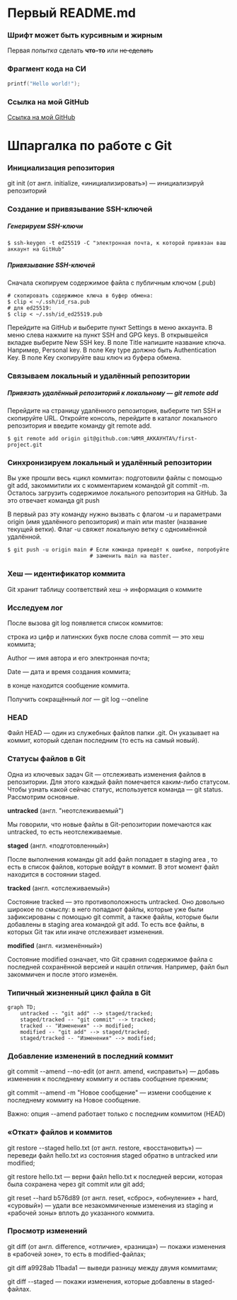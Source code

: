 # Первый README.md

### Шрифт может быть курсивным и жирным

Первая *попытка* сделать **что-то** или ~~не сделать~~

### Фрагмент кода на СИ

```C
printf("Hello world!");
```

### Ссылка на мой GitHub

[Ссылка на мой GitHub](https://github.com/korot-7 "GitHub")

# Шпаргалка по работе с Git

### Инициализация репозитория

git init (от англ. initialize, «инициализировать») — инициализируй репозиторий

### Создание и привязывание SSH-ключей

##### Генерируем SSH-ключи
```
$ ssh-keygen -t ed25519 -C "электронная почта, к которой привязан ваш аккаунт на GitHub"
```

##### Привязывание SSH-ключей

Сначала скопируем содержимое файла с публичным ключом (.pub)
```
# скопировать содержимое ключа в буфер обмена:
$ clip < ~/.ssh/id_rsa.pub
# для ed25519:
$ clip < ~/.ssh/id_ed25519.pub
```
Перейдите на GitHub и выберите пункт Settings в меню аккаунта. В меню слева нажмите на пункт SSH and GPG keys. В открывшейся вкладке выберите New SSH key. В поле Title напишите название ключа. Например, Personal key. В поле Key type должно быть Authentication Key. В поле Key скопируйте ваш ключ из буфера обмена.

### Связываем локальный и удалённый репозитории

##### Привязать удалённый репозиторий к локальному — git remote add

Перейдите на страницу удалённого репозитория, выберите тип SSH и скопируйте URL. Откройте консоль, перейдите в каталог локального репозитория и введите команду git remote add.
```
$ git remote add origin git@github.com:%ИМЯ_АККАУНТА%/first-project.git
```

### Синхронизируем локальный и удалённый репозитории

Вы уже прошли весь «цикл коммита»: подготовили файлы с помощью git add, закоммитили их с комментарием командой git commit -m. Осталось загрузить содержимое локального репозитория на GitHub. За это отвечает команда git push

В первый раз эту команду нужно вызвать с флагом -u и параметрами origin (имя удалённого репозитория) и main или master (название текущей ветки). Флаг -u свяжет локальную ветку с одноимённой удалённой.

```
$ git push -u origin main # Если команда приведёт к ошибке, попробуйте 
                          # заменить main на master. 
```

### Хеш — идентификатор коммита

Git хранит таблицу соответствий хеш → информация о коммите

### Исследуем лог

После вызова git log появляется список коммитов:

строка из цифр и латинских букв после слова commit — это хеш коммита;

Author — имя автора и его электронная почта;

Date — дата и время создания коммита;

в конце находится сообщение коммита.

Получить сокращённый лог — git log --oneline

### HEAD

Файл HEAD — один из служебных файлов папки .git. Он указывает на коммит, который сделан последним (то есть на самый новый).

### Статусы файлов в Git

Одна из ключевых задач Git — отслеживать изменения файлов в репозитории. Для этого каждый файл помечается каким-либо статусом. Чтобы узнать какой сейчас статус, используется команда — git status. Рассмотрим основные.

**untracked** (англ. "неотслеживаемый")

Мы говорили, что новые файлы в Git-репозитории помечаются как untracked, то есть неотслеживаемые. 

**staged** (англ. «подготовленный»)

После выполнения команды git add файл попадает в staging area , то есть в список файлов, которые войдут в коммит. В этот момент файл находится в состоянии staged.

**tracked** (англ. «отслеживаемый»)

Состояние tracked — это противоположность untracked. Оно довольно широкое по смыслу: в него попадают файлы, которые уже были зафиксированы с помощью git commit, а также файлы, которые были добавлены в staging area командой git add. То есть все файлы, в которых Git так или иначе отслеживает изменения.


**modified** (англ. «изменённый»)

Состояние modified означает, что Git сравнил содержимое файла с последней сохранённой версией и нашёл отличия. Например, файл был закоммичен и после этого изменён.

### Типичный жизненный цикл файла в Git

```mermaid
graph TD;
	untracked -- "git add" --> staged/tracked;
	staged/tracked -- "git commit" --> tracked;
	tracked -- "Изменения" --> modified;
	modified -- "git add" --> staged/tracked;
	staged/tracked -- "Изменения" --> modified;
```

### Добавление изменений в последний коммит

git commit --amend --no-edit (от англ. amend, «исправить») — добавь изменения к последнему коммиту и оставь сообщение прежним;

git commit --amend -m "Новое сообщение" — измени сообщение к последнему коммиту на Новое сообщение.

Важно: опция --amend работает только с последним коммитом (HEAD)

### «Откат» файлов и коммитов

git restore --staged hello.txt (от англ. restore, «восстановить») — переведи файл hello.txt из состояния staged обратно в untracked или modified;

git restore hello.txt — верни файл hello.txt к последней версии, которая была сохранена через git commit или git add;

git reset --hard b576d89 (от англ. reset, «сброс», «обнуление» + hard, «суровый») — удали все незакоммиченные изменения из staging и «рабочей зоны» вплоть до указанного коммита.

### Просмотр изменений

git diff (от англ. difference, «отличие», «разница») — покажи изменения в «рабочей зоне», то есть в modified-файлах;

git diff a9928ab 11bada1 — выведи разницу между двумя коммитами;

git diff --staged — покажи изменения, которые добавлены в staged-файлах.

